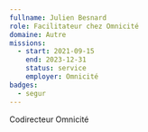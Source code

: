 ```yaml
---
fullname: Julien Besnard
role: Facilitateur chez Omnicité
domaine: Autre
missions:
  - start: 2021-09-15
    end: 2023-12-31
    status: service
    employer: Omnicité
badges:
  - segur
---
```

Codirecteur Omnicité